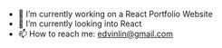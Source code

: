  - 🔭 I’m currently working on a React Portfolio Website
 - 🌱 I’m currently looking into React
 - 📫 How to reach me: edvinlin@gmail.com

